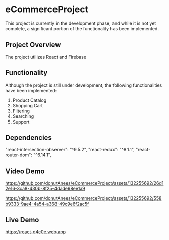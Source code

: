 # eCommerceProject
This project is currently in the development phase, and while it is not yet complete, a significant portion of the functionality has been implemented.

## Project Overview
The project utilizes React and Firebase 

## Functionality
Although the project is still under development, the following functionalities have been implemented:
1. Product Catalog
2. Shopping Cart
3. Filtering
4. Searching
5. Support

## Dependencies
"react-intersection-observer": "^9.5.2",
"react-redux": "^8.1.1",
"react-router-dom": "^6.14.1",

## Video Demo

https://github.com/donutAnees/eCommerceProject/assets/132255692/26d12e16-3ca8-430b-8f25-4dade98ee1a9

https://github.com/donutAnees/eCommerceProject/assets/132255692/558b9333-9ae4-4a54-a368-49c9e6f2ac5f

## Live Demo

https://react-d4c0e.web.app


